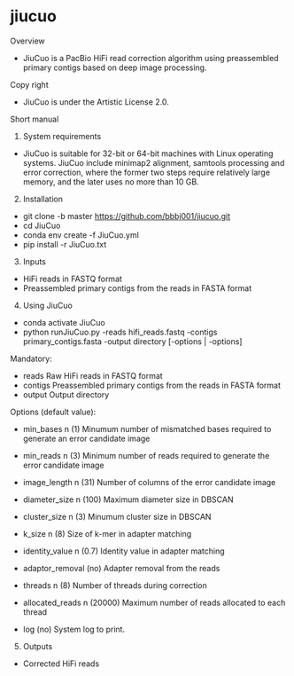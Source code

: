 # jiucuo
Overview
- JiuCuo is a PacBio HiFi read correction algorithm using preassembled primary contigs based on deep image processing.

Copy right
- JiuCuo is under the Artistic License 2.0.

Short manual
1. System requirements
- JiuCuo is suitable for 32-bit or 64-bit machines with Linux operating systems. JiuCuo include minimap2 alignment, samtools processing and error correction, where the former two steps require relatively large memory, and the later uses no more than 10 GB.

2. Installation
- git clone -b master https://github.com/bbbj001/jiucuo.git
- cd JiuCuo
- conda env create -f JiuCuo.yml
- pip install -r JiuCuo.txt

3. Inputs
- HiFi reads in FASTQ format
- Preassembled primary contigs from the reads in FASTA format

4. Using JiuCuo
- conda activate JiuCuo
- python runJiuCuo.py -reads hifi_reads.fastq -contigs primary_contigs.fasta -output directory [-options | -options]

Mandatory:
- reads
Raw HiFi reads in FASTQ format
- contigs
Preassembled primary contigs from the reads in FASTA format
- output
Output directory

Options (default value):
- min_bases n (1)
Minumum number of mismatched bases required to generate an error candidate image
- min_reads n (3)
Minimum number of reads required to generate the error candidate image
- image_length n (31)
Number of columns of the error candidate image

- diameter_size n (100)
Maximum diameter size in DBSCAN
- cluster_size n (3)
Minumum cluster size in DBSCAN
- k_size n (8)
Size of k-mer in adapter matching
- identity_value n (0.7)
Identity value in adapter matching

- adaptor_removal (no)
Adapter removal from the reads
- threads n (8)
Number of threads during correction
- allocated_reads n (20000)
Maximum number of reads allocated to each thread
- log (no)
System log to print.

5. Outputs
- Corrected HiFi reads
